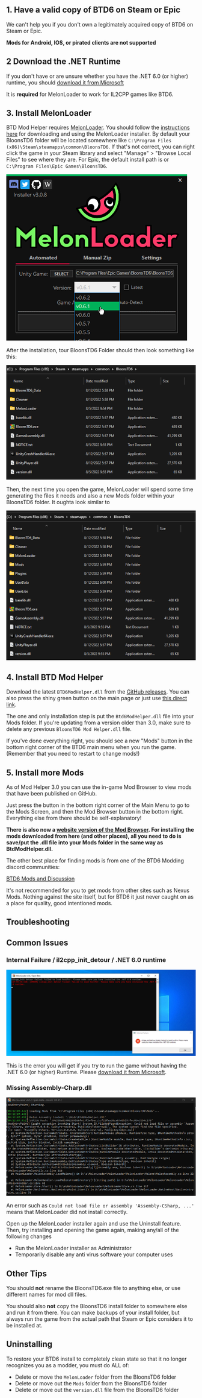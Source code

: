 ## 1. Have a valid copy of BTD6 on Steam or Epic

We can't help you if you don't own a legitimately acquired copy of BTD6 on Steam or Epic.

**Mods for Android, IOS, or pirated clients are not supported**

## 2 Download the .NET Runtime

If you don't have or are unsure whether you have the .NET 6.0 (or higher) runtime, you
should [download it from Microsoft](https://dotnet.microsoft.com/en-us/download/dotnet/thank-you/runtime-desktop-6.0.29-windows-x64-installer)

It is **required** for MelonLoader to work for IL2CPP games like BTD6.

## 3. Install MelonLoader

BTD Mod Helper requires <u>MelonLoader</u>. You should follow
the [instructions here](https://melonwiki.xyz/#/?id=automated-installation) for downloading and using the MelonLoader
installer. By default your BloonsTD6 folder will be located somewhere
like `C:\Program Files (x86)\Steam\steamapps\common\BloonsTD6`. If that's not correct, you can right click the game in
your Steam library and select "Manage" > "Browse Local Files" to see where they are. For Epic, the default install path
is or `C:\Program Files\Epic Games\BloonsTD6`.

![Melonloader Installer Version Select Screenshot](images/ml-version-select.png)

After the installation, tour BloonsTD6 Folder should then look something like this:

![BloonsTD6 Folder Screenshot before running MelonLoader](images/mods-folder-before.png)

Then, the next time you open the game, MelonLoader will spend some time generating the files it needs and also a new
Mods folder within your BloonsTD6 folder. It oughta look similar to

![BloonsTD6 Folder Screenshot after running MelonLoader](images/mods-folder-after.png)

## 4. Install BTD Mod Helper

Download the latest `BTD6ModHelper.dll` from the [GitHub releases](https://github.com/gurrenm3/BTD-Mod-Helper/releases).
You can also press the shiny green button on the main page or just
use [this direct link](https://github.com/gurrenm3/BTD-Mod-Helper/releases/latest/download/Btd6ModHelper.dll).

The one and only installation step is put the `Btd6ModHelper.dll` file into your Mods folder. If you're updating from a
version older than 3.0, make sure to delete any previous `BloonsTD6 Mod Helper.dll` file.

If you've done everything right, you should see a new "Mods" button in the bottom right corner of the BTD6 main menu
when you run the game. (Remember that you need to restart to change mods!)

## 5. Install more Mods

As of Mod Helper 3.0 you can use the in-game Mod Browser to view mods that have been published on GitHub.

Just press the button in the bottom right corner of the Main Menu to go to the Mods Screen, and then the Mod Browser
button in the bottom right. Everything else from there should be self-explanatory!

**There is also now a [website version of the Mod Browser](/mod-browser).
For installing the mods downloaded from here (and other places),
all you need to do is save/put the .dll file into your Mods folder in the same way as BtdModHelper.dll.**

The other best place for finding mods is from one of the BTD6 Modding discord communities:

[BTD6 Mods and Discussion](https://discord.gg/NnD6nRH)

It's not recommended for you to get mods from other sites such as Nexus Mods. Nothing against the site itself, but for
BTD6 it just never caught on as a place for quality, good intentioned mods.

## Troubleshooting

## Common Issues

### Internal Failure / il2cpp_init_detour / .NET 6.0 runtime

![Screenshot of Internal Failure il2cpp_init_detour error](images/internal-failure.png)

This is the error you will get if you try to run the game without having the .NET 6.0 (or higher) Runtime.
Please [download it from Microsoft](https://dotnet.microsoft.com/en-us/download/dotnet/thank-you/runtime-desktop-6.0.29-windows-x64-installer).

### Missing Assembly-Charp.dll

![Screenshot of Internal Failure il2cpp_init_detour error](images/no-assembly-csharp.png)

An error such as `Could not load file or assembly 'Assembly-CSharp, ...'` means that MelonLoader did not install
correctly.

Open up the MelonLoader installer again and use the Uninstall feature. Then, try installing and opening the game again,
making any/all of the following changes

- Run the MelonLoader installer as Administrator
- Temporarily disable any anti virus software your computer uses

## Other Tips

You should **not** rename the BloonsTD6.exe file to anything else, or use different names for mod dll files.

You should also **not** copy the BloonsTD6 install folder to somewhere else and run it from there.
You can make backups of your install folder, but always run the game from the actual path that Steam or Epic considers
it to be installed at.

## Uninstalling

To restore your BTD6 install to completely clean state so that it no longer recognizes you as a modder, you must do ALL
of:

* Delete or move the `MelonLoader` folder from the BloonsTD6 folder
* Delete or move out the `Mods` folder from the BloonsTD6 folder
* Delete or move out the `version.dll` file from the BloonsTD6 folder
